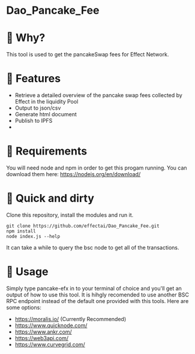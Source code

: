 # Dao_Pancake_Fee

# 📓 Why?
This tool is used to get the pancakeSwap fees for Effect Network.


# 🌟 Features
- Retrieve a detailed overview of the pancake swap fees collected by Effect in the liquidity Pool
- Output to json/csv
- Generate html document
- Publish to IPFS
- 

# 📌 Requirements
You will need node and npm in order to get this progam running. 
You can download them here: https://nodejs.org/en/download/

# 🚀 Quick and dirty

Clone this repository, install the modules and run it.
```
git clone https://github.com/effectai/Dao_Pancake_Fee.git
npm install
node index.js --help
```

It can take a while to query the bsc node to get all of the transactions.

# 👟 Usage
Simply type pancake-efx in to your terminal of choice and you'll get an output of how to use this tool. It is hihgly recomended to use another BSC RPC endpoint instead of the default one provided with this tools. 
Here are some options: 
- https://moralis.io/ (Currently Recommended)
- https://www.quicknode.com/
- https://www.ankr.com/
- https://web3api.com/
- https://www.curvegrid.com/
